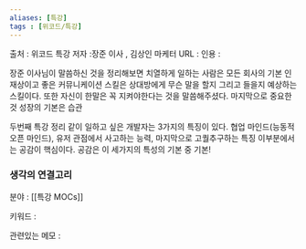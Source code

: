 ```yaml
---
aliases: [특강]
tags : [위코드/특강]
---
```


출처 : 위코드 특강
저자 :장준 이사 , 김상인 마케터
URL : 
인용 : 

장준 이사님이 말씀하신 것을 정리해보면 치열하게 일하는 사람은 모든 회사의 기본 인재상이고 좋은 커뮤니케이션 스킬은 상대방에게 무슨 말을 할지 그리고 들을지 예상하는 스킬이다. 또한 자신이 한말은 꼭 지켜야한다는 것을 말씀해주셨다. 마지막으로 중요한 것 성장의 기본은 습관 

두번째 특강 정리
같이 일하고 싶은 개발자는 3가지의 특징이 있다. 협업 마인드(능동적 오픈 마인드), 유저 관점에서 사고하는 능력, 마지막으로 고퀄추구하는 특징 이부분에서는 공감이 핵심이다. 공감은 이 세가지의 특성의 기본 중 기본! 


### 생각의 연결고리
분야 : [[특강 MOCs]]

키워드 : 

관련있는 메모 :
